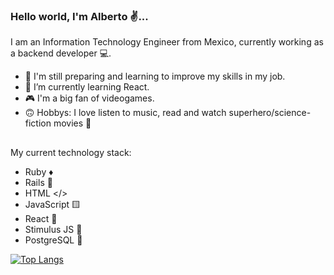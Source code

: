 ### Hello world, I'm Alberto ✌...

I am an Information Technology Engineer from Mexico, currently working as a backend developer 💻.

- 🙌 I'm still preparing and learning to improve my skills in my job.
- 🌱 I’m currently learning React.
- 🎮 I'm a big fan of videogames.
- 🙃 Hobbys: I love listen to music, read and watch superhero/science-fiction movies 🦸

##

My current technology stack:
- Ruby ♦️
- Rails 🌌
- HTML </>
- JavaScript 🟨
- React 🔵
- Stimulus JS 🚀
- PostgreSQL 🐘


[![Top Langs](https://github-readme-stats.vercel.app/api/top-langs/?username=AlbertoJTD&langs_count=6)](https://github.com/anuraghazra/github-readme-stats)
